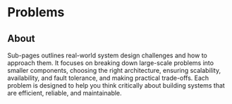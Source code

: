 # Problems

## About

Sub-pages outlines real-world system design challenges and how to approach them. It focuses on breaking down large-scale problems into smaller components, choosing the right architecture, ensuring scalability, availability, and fault tolerance, and making practical trade-offs. Each problem is designed to help you think critically about building systems that are efficient, reliable, and maintainable.
